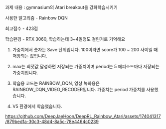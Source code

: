 과제 내용 : gymnasium의 Atari breakout을 강화학습시키기

사용한 알고리즘 - Rainbow DQN

최고점수 - 423점

학습환경 - RTX 3060, 학습하는데 3~4일정도 걸린거로 기억해요

1. 가중치에서 숫자는 Save 단위입니다. 
 100이라면 score가 100 ~ 200 사이일 때 저장되는 값입니다.

2. max는 최댓값 달성하면 저장되는 가중치이며 period는 5 에피소드마다 저장되는 가중치입니다.

3. 학습용 코드는 RAINBOW_DQN, 영상 녹화용은 RAINBOW_DQN_VIDEO_RECODER입니다.
   가중치는 period 가중치를 사용했습니다.

4. V5 환경에서 학습했습니다.


https://github.com/DeepJaeHoon/DeepRL_Rainbow_Atari/assets/174041317/879bed1a-30c3-48d4-8a5c-78e4464c0239

